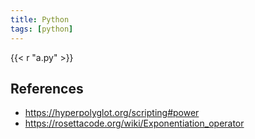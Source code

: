 ```yaml
---
title: Python
tags: [python]
---
```


{{< r "a.py" >}}

## References

- <https://hyperpolyglot.org/scripting#power>
- <https://rosettacode.org/wiki/Exponentiation_operator>
